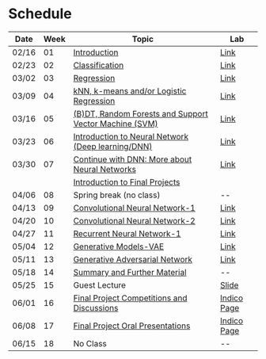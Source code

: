 Schedule
============================

|Date|Week|Topic|Lab|
|--|--|--|--|
|02/16|01|[Introduction](https://docs.google.com/presentation/d/1uUmY43CdW-BA5Nhx7iyqD42SU6m2fTaWL9a32SwGs-E/edit#slide=id.p)|[Link](https://www.kaggle.com/t/77eee93640364abe87deaf72cb31b582)|
|02/23|02|[Classification](https://docs.google.com/presentation/d/1DnEhneZKhNZ21QwKp6mDySC1Gs4vsoEbSUgIdi5gn5I/edit#slide=id.gc40c71273a_0_0)|[Link](https://www.kaggle.com/t/3febe16eb39b47a3b3d514ff25551e71)|
|03/02|03|[Regression](https://docs.google.com/presentation/d/1ed8K375hVn7yIsStQaioNtptTpiNDVGBeec3bp7iyLc/edit#slide=id.gc40c71273a_0_0)|[Link](https://www.kaggle.com/t/a6ead5ea156a4d3ba2fa22a9e1f87ebf)|
|03/09|04|[kNN, k-means and/or Logistic Regression](https://docs.google.com/presentation/d/1jihTtW9_vmNICURj6dOixXdrzvtz3MfC65uU70ublOg/edit#slide=id.gc40c71273a_0_0)|[Link](https://www.kaggle.com/c/phys591000-2022-week04/overview)|
|03/16|05|[(B)DT, Random Forests and Support Vector Machine (SVM)](https://docs.google.com/presentation/d/1MCuneN_v2XrWshx3YAoC8uudFyIypVpBh9J1lWNyFGk/edit#slide=id.gc40c71273a_0_0)|[Link](https://www.kaggle.com/c/phys591000-2022-week05/overview)|
|03/23|06|[Introduction to Neural Network (Deep learning/DNN)](https://docs.google.com/presentation/u/1/d/1Dxr5U8n_2ZZ37B0tlJrzPDn4swiTtaMmisZBzoXuihY/edit?usp=sharing)|[Link](https://www.kaggle.com/t/9eb01aaa41144c51ac059ee005d7c90e)|
|03/30|07|[Continue with DNN: More about Neural Networks](https://docs.google.com/presentation/d/13jbpvUEWV20-mKC-WmwwLQjfBBnDp5n33Mh64u85Jkk/edit#slide=id.gc40c71273a_0_0) |[Link](https://www.kaggle.com/t/ae3125f720fd499abfd0313ad9d38577)|
|||[Introduction to Final Projects](https://docs.google.com/presentation/d/1rc8vm0EHMvdowaIxEhofFEKWosXHySkw2ryGLHPyqyo/edit#slide=id.gf3bab43c99_0_0) ||
|04/06|08|Spring break (no class)|--|
|04/13|09|[Convolutional Neural Network-1](https://docs.google.com/presentation/d/1hY1izVRykpXuSEN235bzW0MG_XYRFNTIU8SFGI-gYbg/edit#slide=id.gc40c71273a_0_0)|[Link](https://www.kaggle.com/t/1a941580743a4da8a39ba95513a54067)|
|04/20|10|[Convolutional Neural Network-2](https://docs.google.com/presentation/d/1fVowTm5yBOnsqviSr58pOF34zEWgXU4mMzd4YZY-RhI/edit#slide=id.gc40c71273a_0_0)|[Link](https://www.kaggle.com/t/1021f422964f46e087487c477c21114d)|
|04/27|11|[Recurrent Neural Network-1](https://docs.google.com/presentation/d/1CboJJvgAdjvOAU9q2cgfQnyDLA3uNFY9eosP4mipvkk/edit#slide=id.gc40c71273a_0_0)|[Link](https://www.kaggle.com/t/7ec662b78d6f4dfc881515803016a4b0)|
|05/04|12|[Generative Models-VAE](https://docs.google.com/presentation/d/1smxsRsQSycbijUDxD4UOdrlDudN7GQTm3aLj2li-Cp4/edit#slide=id.g1269b845948_0_86)|[Link](https://www.kaggle.com/t/54612858123e407c880321201633e40e)|
|05/11|13|[Generative Adversarial Network](https://docs.google.com/presentation/d/1_CjdKU_eHhrXM9F2EPogO9gzBciRnsUY6zcDiXR8kx0/edit#slide=id.gc40c71273a_0_0)|[Link](https://www.kaggle.com/t/61e6fd6e5aeb407b94f24e580c3afb4e)|
|05/18|14|[Summary and Further Material ](https://docs.google.com/presentation/d/17fLml3BgV90jKuzog45aRy3-EMeOfcyoU_estKJ0xP4/edit#slide=id.gf3bab43c99_0_0)|--|
|05/25|15|Guest Lecture|[Slide](https://github.com/NTHU-PHYS591000/AIPHYS2022/blob/master/file/Some%20Applications%20of%20ML%20in%20Many-Body%20Physics.pdf)|
|06/01|16|[Final Project Competitions and Discussions](weeks/16.md)|[Indico Page](https://indico.cern.ch/event/1165855/)|
|06/08|17|[Final Project Oral Presentations](weeks/17.md)|[Indico Page](https://indico.cern.ch/event/1168293/)|
|06/15|18|No Class|--|
